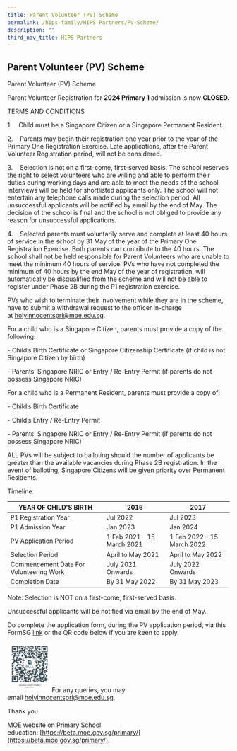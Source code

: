 ```yaml
---
title: Parent Volunteer (PV) Scheme
permalink: /hips-family/HIPS-Partners/PV-Scheme/
description: ""
third_nav_title: HIPS Partners
---
```

## Parent Volunteer (PV) Scheme 

Parent Volunteer (PV) Scheme

Parent Volunteer Registration for **2024 Primary 1** admission is now **CLOSED.**

TERMS AND CONDITIONS

1.    Child must be a Singapore Citizen or a Singapore Permanent Resident.

2.    Parents may begin their registration one year prior to the year of the Primary One Registration Exercise. Late applications, after the Parent Volunteer Registration period, will not be considered.

3.    Selection is not on a first-come, first-served basis. The school reserves the right to select volunteers who are willing and able to perform their duties during working days and are able to meet the needs of the school. Interviews will be held for shortlisted applicants only. The school will not entertain any telephone calls made during the selection period. All unsuccessful applicants will be notified by email by the end of May. The decision of the school is final and the school is not obliged to provide any reason for unsuccessful applications.

4.    Selected parents must voluntarily serve and complete at least 40 hours of service in the school by 31 May of the year of the Primary One Registration Exercise. Both parents can contribute to the 40 hours. The school shall not be held responsible for Parent Volunteers who are unable to meet the minimum 40 hours of service. PVs who have not completed the minimum of 40 hours by the end May of the year of registration, will automatically be disqualified from the scheme and will not be able to register under Phase 2B during the P1 registration exercise.

PVs who wish to terminate their involvement while they are in the scheme, have to submit a withdrawal request to the officer in-charge at [holyinnocentspri@moe.edu.sg](mailto:holyinnocentspri@moe.edu.sg).

For a child who is a Singapore Citizen, parents must provide a copy of the following:

\- Child’s Birth Certificate or Singapore Citizenship Certificate (if child is not Singapore Citizen by birth)

\- Parents’ Singapore NRIC or Entry / Re-Entry Permit (if parents do not possess Singapore NRIC)

For a child who is a Permanent Resident, parents must provide a copy of:

\- Child’s Birth Certificate

\- Child’s Entry / Re-Entry Permit

\- Parents’ Singapore NRIC or Entry / Re-Entry Permit (if parents do not possess Singapore NRIC)

ALL PVs will be subject to balloting should the number of applicants be greater than the available vacancies during Phase 2B registration. In the event of balloting, Singapore Citizens will be given priority over Permanent Residents.

Timeline

| YEAR OF CHILD'S BIRTH                   | 2016                       | 2017                       |
|-----------------------------------------|----------------------------|----------------------------|
| P1 Registration Year                    | Jul 2022                   | Jul 2023                   |
| P1 Admission Year                       | Jan 2023                   | Jan 2024                   |
| PV Application Period                   | 1 Feb 2021 – 15 March 2021 | 1 Feb 2022 – 15 March 2022 |
| Selection Period                        | April to May 2021          | April to May 2022          |
| Commencement Date For Volunteering Work | July 2021 Onwards          | July 2022 Onwards          |
| Completion Date                         | By 31 May 2022             | By 31 May 2023             |

Note: Selection is NOT on a first-come, first-served basis.

Unsuccessful applicants will be notified via email by the end of May.

Do complete the application form, during the PV application period, via this FormSG [link](https://go.gov.sg/parent-volunteer-scheme-2022) or the QR code below if you are keen to apply.

<img style="width: 20%;" src="/images/pvQR.png" align = "left" />

<br><br><br><br><br>

For any queries, you may email [holyinnocentspri@moe.edu.sg](mailto:holyinnocentspri@moe.edu.sg).  

Thank you.

MOE website on Primary School education: [https://beta.moe.gov.sg/primary/](https://beta.moe.gov.sg/primary/).